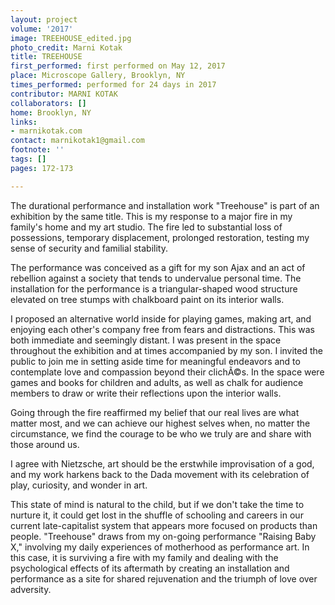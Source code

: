 ```yaml
---
layout: project
volume: '2017'
image: TREEHOUSE_edited.jpg
photo_credit: Marni Kotak
title: TREEHOUSE
first_performed: first performed on May 12, 2017
place: Microscope Gallery, Brooklyn, NY
times_performed: performed for 24 days in 2017
contributor: MARNI KOTAK
collaborators: []
home: Brooklyn, NY
links:
- marnikotak.com
contact: marnikotak1@gmail.com
footnote: ''
tags: []
pages: 172-173

---
```


The durational performance and installation work "Treehouse" is part of an exhibition by the same title. This is my response to a major fire in my family's home and my art studio. The fire led to substantial loss of possessions, temporary displacement, prolonged restoration, testing my sense of security and familial stability.

The performance was conceived as a gift for my son Ajax and an act of rebellion against a society that tends to undervalue personal time. The installation for the performance is a triangular-shaped wood structure elevated on tree stumps with chalkboard paint on its interior walls.

I proposed an alternative world inside for playing games, making art, and enjoying each other's company free from fears and distractions. This was both immediate and seemingly distant. I was present in the space throughout the exhibition and at times accompanied by my son. I invited the public to join me in setting aside time for meaningful endeavors and to contemplate love and compassion beyond their clichÃ©s. In the space were games and books for children and adults, as well as chalk for audience members to draw or write their reflections upon the interior walls.

Going through the fire reaffirmed my belief that our real lives are what matter most, and we can achieve our highest selves when, no matter the circumstance, we find the courage to be who we truly are and share with those around us.

I agree with Nietzsche, art should be the erstwhile improvisation of a god, and my work harkens back to the Dada movement with its celebration of play, curiosity, and wonder in art.

This state of mind is natural to the child, but if we don't take the time to nurture it, it could get lost in the shuffle of schooling and careers in our current late-capitalist system that appears more focused on products than people. "Treehouse" draws from my on-going performance "Raising Baby X," involving my daily experiences of motherhood as performance art. In this case, it is surviving a fire with my family and dealing with the psychological effects of its aftermath by creating an installation and performance as a site for shared rejuvenation and the triumph of love over adversity.
